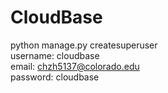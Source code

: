 # CloudBase
python manage.py createsuperuser \
username: cloudbase\
email: chzh5137@colorado.edu\
password: cloudbase
